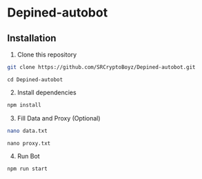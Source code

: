 # Depined-autobot

## Installation

1. Clone this repository

```bash
git clone https://github.com/SRCryptoBoyz/Depined-autobot.git
```

```
cd Depined-autobot
```
2. Install dependencies

```bash
npm install
```
3. Fill Data and Proxy (Optional)

```bash
nano data.txt
```

```
nano proxy.txt
```
4. Run Bot

```bash
npm run start
```
